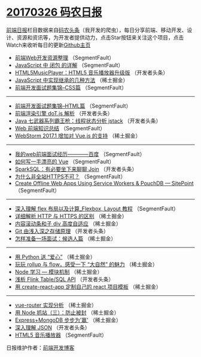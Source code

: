 # [20170326 码农日报](26.md)

[前端日报](https://qdkfweb.cn/c/news)栏目数据来自[码农头条](https://toutiao.qdkfweb.cn/)（我开发的爬虫），每日分享前端、移动开发、设计、资源和资讯等，为开发者提供动力，点击Star按钮来关注这个项目，点击Watch来收听每日的更新[Github主页](https://github.com/kujian/frontendDaily)
* [前端Web开发资源整理](https://toutiao.qdkfweb.cn/31958.html) （SegmentFault）
* [JavaScript 中 闭包 的详解](https://toutiao.qdkfweb.cn/31954.html) （SegmentFault）
* [HTML5MusicPlayer：HTML5 音乐播放器升级版](https://toutiao.qdkfweb.cn/31945.html) （开发者头条）
* [JavaScript 中实现继承的几种方法](https://toutiao.qdkfweb.cn/31891.html) （稀土掘金）
* [前端开发面试题集锦&#8211;CSS篇](https://toutiao.qdkfweb.cn/31953.html) （SegmentFault）

***
* [前端开发面试题集锦&#8211;HTML篇](https://toutiao.qdkfweb.cn/31957.html) （SegmentFault）
* [前端渲染引擎 doT.js 解析](https://toutiao.qdkfweb.cn/31942.html) （开发者头条）
* [Java 七武器系列霸王枪：线程状态分析 jstack](https://toutiao.qdkfweb.cn/31943.html) （开发者头条）
* [Web 前端知识总结](https://toutiao.qdkfweb.cn/31952.html) （SegmentFault）
* [WebStorm 2017.1 增加对 Vue.js 的支持](https://toutiao.qdkfweb.cn/31892.html) （稀土掘金）

***
* [我的web前端面试经历————百度](https://toutiao.qdkfweb.cn/31955.html) （SegmentFault）
* [如何写一手漂亮的 Vue](https://toutiao.qdkfweb.cn/31909.html) （SegmentFault）
* [SparkSQL：有必要坐下来聊聊 Join](https://toutiao.qdkfweb.cn/31944.html) （开发者头条）
* [为什么非全站HTTPS不可？](https://toutiao.qdkfweb.cn/31951.html) （SegmentFault）
* [Create Offline Web Apps Using Service Workers &amp; PouchDB — SitePoint](https://toutiao.qdkfweb.cn/31923.html) （SegmentFault）

***
* [深入理解 flex 布局以及计算_Flexbox, Layout 教程](https://toutiao.qdkfweb.cn/31956.html) （SegmentFault）
* [详细解析 HTTP 与 HTTPS 的区别](https://toutiao.qdkfweb.cn/31885.html) （稀土掘金）
* [内容滚动条和子 div 高度自适应](https://toutiao.qdkfweb.cn/31886.html) （稀土掘金）
* [Git 由浅入深之存储原理](https://toutiao.qdkfweb.cn/31930.html) （开发者头条）
* [怎样准备一场面试：候选人篇](https://toutiao.qdkfweb.cn/31882.html) （稀土掘金）

***
* [用 Python 送 “爱心”](https://toutiao.qdkfweb.cn/31893.html) （稀土掘金）
* [玩玩 rollup 与 flow，感受一下 “大自然” 的魅力](https://toutiao.qdkfweb.cn/31894.html) （稀土掘金）
* [Node 学习 &#8212; 模块机制](https://toutiao.qdkfweb.cn/31884.html) （稀土掘金）
* [浅析 Flink Table/SQL API](https://toutiao.qdkfweb.cn/31941.html) （开发者头条）
* [用 create-react-app 定制自己的 react 项目模板](https://toutiao.qdkfweb.cn/31878.html) （稀土掘金）

***
* [vue-router 实现分析](https://toutiao.qdkfweb.cn/31890.html) （稀土掘金）
* [用 Node 抓站（三）：防止被封](https://toutiao.qdkfweb.cn/31883.html) （稀土掘金）
* [Express+MongoDB 步步为&#x27;赢&#x27;](https://toutiao.qdkfweb.cn/31887.html) （稀土掘金）
* [深入理解 JSON](https://toutiao.qdkfweb.cn/31929.html) （开发者头条）
* [HTML5 音乐播放器](https://toutiao.qdkfweb.cn/31910.html) （SegmentFault）

日报维护作者：[前端开发博客](https://qdkfweb.cn/) 